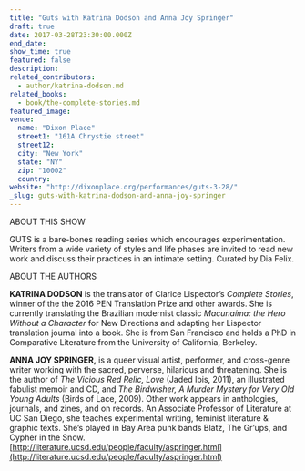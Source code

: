 ```yaml
---
title: "Guts with Katrina Dodson and Anna Joy Springer"
draft: true
date: 2017-03-28T23:30:00.000Z
end_date:
show_time: true
featured: false
description:
related_contributors:
  - author/katrina-dodson.md
related_books:
  - book/the-complete-stories.md
featured_image: 
venue:
  name: "Dixon Place"
  street1: "161A Chrystie street"
  street12:
  city: "New York"
  state: "NY"
  zip: "10002"
  country:
website: "http://dixonplace.org/performances/guts-3-28/"
_slug: guts-with-katrina-dodson-and-anna-joy-springer
---
```


ABOUT THIS SHOW

GUTS is a bare-bones reading series which encourages experimentation. Writers from a wide variety of styles and life phases are invited to read new work and discuss their practices in an intimate setting. Curated by Dia Felix.

ABOUT THE AUTHORS

**KATRINA DODSON** is the translator of Clarice Lispector’s _Complete Stories_, winner of the the 2016 PEN Translation Prize and other awards. She is currently translating the Brazilian modernist classic _Macunaíma: the Hero Without a Character_ for New Directions and adapting her Lispector translation journal into a book. She is from San Francisco and holds a PhD in Comparative Literature from the University of California, Berkeley.

**ANNA JOY SPRINGER,** is a queer visual artist, performer, and cross-genre writer working with the sacred, perverse, hilarious and threatening. She is the author of _The Vicious Red Relic, Love_ (Jaded Ibis, 2011), an illustrated fabulist memoir and CD, and _The Birdwisher, A Murder Mystery for Very Old Young Adults_ (Birds of Lace, 2009). Other work appears in anthologies, journals, and zines, and on records. An Associate Professor of Literature at UC San Diego, she teaches experimental writing, feminist literature & graphic texts. She’s played in Bay Area punk bands Blatz, The Gr’ups, and Cypher in the Snow. [http://literature.ucsd.edu/people/faculty/aspringer.html](http://literature.ucsd.edu/people/faculty/aspringer.html)

